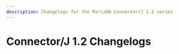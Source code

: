 ```yaml
---
description: Changelogs for the MariaDB Connector/J 1.2 series
---
```


# Connector/J 1.2 Changelogs

